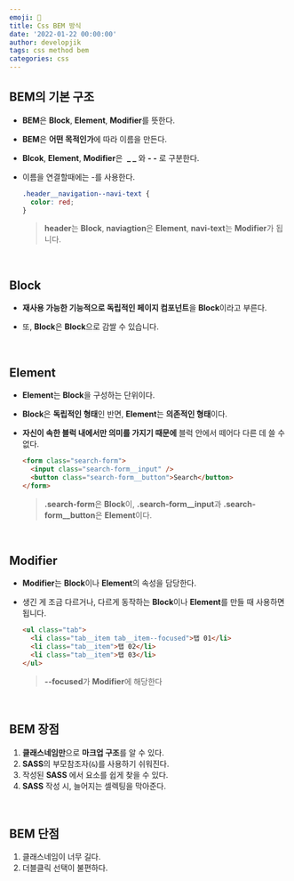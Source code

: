 ```yaml
---
emoji: 🎨
title: Css BEM 방식
date: '2022-01-22 00:00:00'
author: developjik
tags: css method bem
categories: css
---
```


## BEM의 기본 구조

- **BEM**은 **Block**, **Element**, **Modifier**를 뜻한다.
- **BEM**은 **어떤 목적인가**에 따라 이름을 만든다.
- **Blcok**, **Element**, **Modifier**은  **\_ \_** 와 **\- \-** 로 구분한다.
- 이름을 연결할때에는 -를 사용한다.

  ```css
  .header__navigation--navi-text {
    color: red;
  }
  ```

  > **header**는 **Block**, **naviagtion**은 **Element**, **navi-text**는 **Modifier**가 됩니다.

<br/>

## Block

- **재사용 가능한 기능적으로 독립적인 페이지 컴포넌트**을 **Block**이라고 부른다.

- 또, **Block**은 **Block**으로 감쌀 수 있습니다.

<br/>

## Element

- **Element**는 **Block**을 구성하는 단위이다.

- **Block**은 **독립적인 형태**인 반면, **Element**는 **의존적인 형태**이다.

- **자신이 속한 블럭 내에서만 의미를 가지기 때문에** 블럭 안에서 떼어다 다른 데 쓸 수 없다.

  ```html
  <form class="search-form">
    <input class="search-form__input" />
    <button class="search-form__button">Search</button>
  </form>
  ```

  > **.search-form**은 **Block**이, **.search-form\_\_input**과 **.search-form\_\_button**은 **Element**이다.

<br/>

## Modifier

- **Modifier**는 **Block**이나 **Element**의 속성을 담당한다.

- 생긴 게 조금 다르거나, 다르게 동작하는 **Block**이나 **Element**를 만들 때 사용하면 됩니다.

  ```html
  <ul class="tab">
    <li class="tab__item tab__item--focused">탭 01</li>
    <li class="tab__item">탭 02</li>
    <li class="tab__item">탭 03</li>
  </ul>
  ```

  > **--focused**가 **Modifier**에 해당한다

<br/>

## BEM 장점

1. **클래스네임만**으로 **마크업 구조**를 알 수 있다.
2. **SASS**의 부모참조자(`&`)를 사용하기 쉬워진다.
3. 작성된 **SASS** 에서 요소를 쉽게 찾을 수 있다.
4. **SASS** 작성 시, 늘어지는 셀렉팅을 막아준다.

<br/>

## BEM 단점

1. 클래스네임이 너무 길다.
2. 더블클릭 선택이 불편하다.

```toc

```
